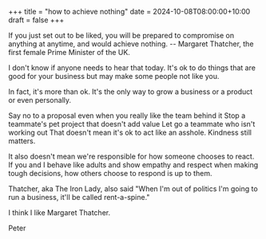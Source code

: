 +++
title = "how to achieve nothing"
date = 2024-10-08T08:00:00+10:00
draft = false
+++

If you just set out to be liked, you will be prepared to compromise on anything at anytime, and would achieve nothing.
-- Margaret Thatcher, the first female Prime Minister of the UK.

I don't know if anyone needs to hear that today. It's ok to do things that are good for your business but may make some people not like you.

In fact, it's more than ok. It's the only way to grow a business or a product or even personally.

Say no to a proposal even when you really like the team behind it
Stop a teammate's pet project that doesn't add value
Let go a teammate who isn't working out
That doesn't mean it's ok to act like an asshole. Kindness still matters.

It also doesn't mean we're responsible for how someone chooses to react. If you and I behave like adults and show empathy and respect when making tough decisions, how others choose to respond is up to them.

Thatcher, aka The Iron Lady, also said "When I'm out of politics I'm going to run a business, it'll be called rent-a-spine."

I think I like Margaret Thatcher.

Peter